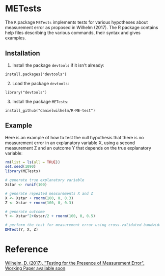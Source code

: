 # METests

The `R` package `METests` implements tests for various hypotheses about measurement error as proposed in Wilhelm (2017). The R package contains help files describing the various commands, their syntax and gives examples.

## Installation

1. Install the package `devtools` if it isn't already:

```install.packages("devtools")```

2. Load the package `devtools`:

```library("devtools")```

3. Install the package `METests`:

```install_github("danielwilhelm/R-ME-test")```

## Example

Here is an example of how to test the null hypothesis that there is no measurement error in an explanatory variable X, using a second measurement Z and an outcome Y that depends on the true explanatory variable:

```R
rm(list = ls(all = TRUE))
set.seed(1090)
library(METests)

# generate true explanatory variable
Xstar <- runif(100)

# generate repeated measurements X and Z
X <- Xstar + rnorm(100, 0, 0.3)
Z <- Xstar + rnorm(100, 0, 0.3)

# generate outcome
Y <- Xstar^2+Xstar/2 + rnorm(100, 0, 0.5)	

# perform the test for measurement error using cross-validated bandwidth
DMTest(Y, X, Z)
```


# Reference
[Wilhelm, D. (2017), "Testing for the Presence of Measurement Error", Working Paper available soon](http://www.ucl.ac.uk/~uctpdwi/)